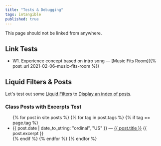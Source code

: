```yaml
---
title: "Tests & Debugging"
tags: intangible
published: true
---
```

This page should not be linked from anywhere.

## Link Tests
* W1. Experience concept based on intro song — [Music Fits Room]({% post_url 2021-02-06-music-fits-room %})

## Liquid Filters & Posts
Let's test out some [Liquid Filters](https://jekyllrb.com/docs/liquid/filters/) to [Display an index of posts](https://jekyllrb.com/docs/posts/).

### Class Posts with Excerpts Test
<ul>
{% for post in site.posts %}
{% for tag in post.tags %}
{% if tag == page.tag %}
    <li>
      {{ post.date | date_to_string: "ordinal", "US" }} — <a href="{{ post.url }}">{{ post.title }}</a>
      {{ post.excerpt }}
    </li>
{% endif %}
{% endfor %}
{% endfor %}
</ul>